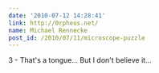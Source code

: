 ```yaml
---
date: '2010-07-12 14:28:41'
link: http://0rpheus.net/
name: Michael Rennecke
post_id: /2010/07/11/microscope-puzzle
---
```


3 - That's a tongue... But I don't believe it...